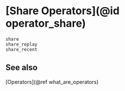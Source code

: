 # [Share Operators](@id operator_share)

```@docs
share
share_replay
share_recent
```

## See also

[Operators](@ref what_are_operators)
